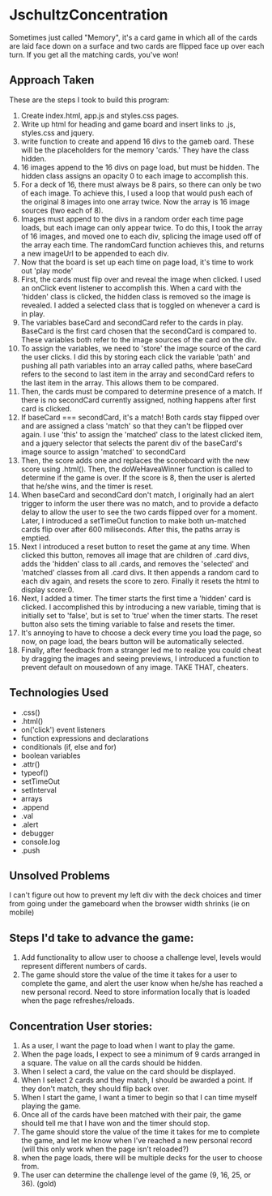 # JschultzConcentration

Sometimes just called "Memory", it's a card game in which all of the cards are laid face down on a surface and two cards are flipped face up over each turn. If you get all the matching cards, you've won!

## Approach Taken

These are the steps I took to build this program:
1. Create index.html, app.js and styles.css pages.
2. Write up html for heading and game board and insert links to .js, styles.css and jquery.
3. write function to create and append 16 divs to the gameb oard. These will be the placeholders for the memory 'cards.' They have the class hidden.
4. 16 images append to the 16 divs on page load, but must be hidden. The hidden class assigns an opacity 0 to each image to accomplish this.
5. For a deck of 16, there must always be 8 pairs, so there can only be two of each image. To achieve this, I used a loop that would push each of the original 8 images into one array twice. Now the array is 16 image sources (two each of 8).
6. Images must append to the divs in a random order each time page loads, but each image can only appear twice. To do this, I took the array of 16 images, and moved one to each div, splicing the image used off of the array each time.  The randomCard function achieves this, and returns a new imageUrl to be appended to each div.
7. Now that the board is set up each time on page load, it's time to work out 'play mode'
8. First, the cards must flip over and reveal the image when clicked. I used an onClick event listener to accomplish this. When a card with the 'hidden' class is clicked, the hidden class is removed so the image is revealed. I added a selected class that is toggled on whenever a card is in play.
9. The variables baseCard and secondCard refer to the cards in play. BaseCard is the first card chosen that the secondCard is compared to.  These variables both refer to the image sources of the card on the div.
10. To assign the variables, we need to 'store' the image source of the card the user clicks. I did this by storing each click the variable 'path' and pushing all path variables into an array called paths, where baseCard refers to the second to last item in the array and secondCard refers to the last item in the array. This allows them to be compared.
11. Then, the cards must be compared to determine presence of a match. If there is no secondCard currently assigned, nothing happens after first card is clicked.
12. If baseCard === secondCard, it's a match! Both cards stay flipped over and are assigned a class 'match' so that they can't be flipped over again. I use 'this' to assign the 'matched' class to the latest clicked item, and a jquery selector that selects the parent div of the baseCard's image source to assign 'matched' to secondCard
13.  Then, the score adds one and replaces the scoreboard with the new score using .html(). Then, the doWeHaveaWinner function is called to determine if the game is over. If the score is 8, then the user is alerted that he/she wins, and the timer is reset.
14. When baseCard and secondCard don't match, I originally had an alert trigger to inform the user there was no match, and to provide a defacto delay to allow the user to see the two cards flipped over for a moment. Later, I introduced a setTimeOut function to make both un-matched cards flip over after 600 miliseconds. After this, the paths array is emptied.
15. Next I introduced a reset button to reset the game at any time. When clicked this button, removes all image that are children of .card divs, adds the 'hidden' class to all .cards, and removes the 'selected' and 'matched' classes from all .card divs. It then appends a random card to each div again, and resets the score to zero. Finally it resets the html to display score:0.
16. Next, I added a timer. The timer starts the first time a 'hidden' card is clicked. I accomplished this by introducing a new variable, timing that is initially set to 'false', but is set to 'true' when the timer starts.  The reset button also sets the timing variable to false and resets the timer.
17. It's annoying to have to choose a deck every time you load the page, so now, on page load, the bears button will be automatically selected.
18. Finally, after feedback from a stranger led me to realize you could cheat by dragging the images and seeing previews, I introduced a function to prevent default on mousedown of any image. TAKE THAT, cheaters.



## Technologies Used
* .css()
* .html()
* on('click') event listeners
* function expressions and declarations
* conditionals (if, else and for)
* boolean variables
* .attr()
* typeof()
* setTimeOut
* setInterval
* arrays
* .append
* .val
* .alert
* debugger
* console.log
* .push

## Unsolved Problems

I can't figure out how to prevent my left div with the deck choices and timer from going under the gameboard when the browser width shrinks (ie on mobile)

## Steps I'd take to advance the game:
1. Add functionality to allow user to choose a challenge level, levels would represent different numbers of cards.
2. The game should store the value of the time it takes for a user to complete the game, and alert the user know when he/she has reached a new personal record. Need to store information locally that is loaded when the page refreshes/reloads.


## Concentration User stories:
1. As a user, I want the page to load when I want to play the game.
2. When the page loads, I expect to see a minimum of 9 cards arranged in a square. The value on all the cards should be hidden.
3. When I select a card, the value on the card should be displayed.
4. When I select 2 cards and they match, I should be awarded a point. If they don't match, they should flip back over.
5. When I start the game, I want a timer to begin so that I can time myself playing the game.
6. Once all of the cards have been matched with their pair, the game should tell me that I have won and the timer should stop.
7. The game should store the value of the time it takes for me to complete the game, and let me know when I’ve reached a new personal record (will this only work when the page isn’t reloaded?)
8. when the page loads, there will be multiple decks for the user to choose from.
9. The user can determine the challenge level of the game (9, 16, 25, or 36). (gold)
